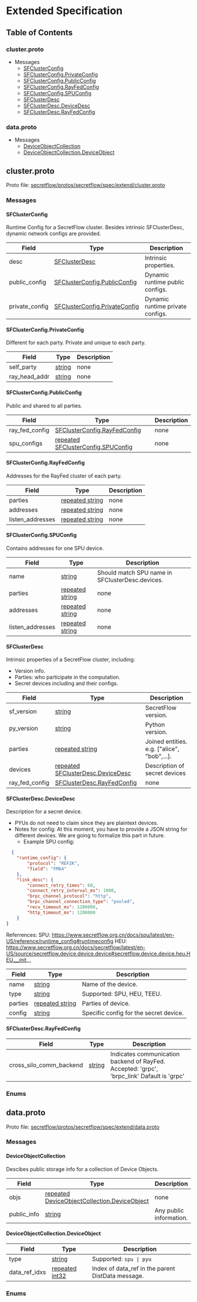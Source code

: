 # Extended Specification

## Table of Contents


 ### cluster.proto



- Messages
    - [SFClusterConfig](#sfclusterconfig)
    - [SFClusterConfig.PrivateConfig](#sfclusterconfigprivateconfig)
    - [SFClusterConfig.PublicConfig](#sfclusterconfigpublicconfig)
    - [SFClusterConfig.RayFedConfig](#sfclusterconfigrayfedconfig)
    - [SFClusterConfig.SPUConfig](#sfclusterconfigspuconfig)
    - [SFClusterDesc](#sfclusterdesc)
    - [SFClusterDesc.DeviceDesc](#sfclusterdescdevicedesc)
    - [SFClusterDesc.RayFedConfig](#sfclusterdescrayfedconfig)
  




 ### data.proto



- Messages
    - [DeviceObjectCollection](#deviceobjectcollection)
    - [DeviceObjectCollection.DeviceObject](#deviceobjectcollectiondeviceobject)
  






 ## cluster.proto

Proto file: [secretflow/protos/secretflow/spec/extend/cluster.proto](https://github.com/secretflow/secretflow/tree/main/secretflow/protos/secretflow/spec/extend/cluster.proto)


 <!-- end services -->

### Messages


#### SFClusterConfig
Runtime Config for a SecretFlow cluster.
Besides intrinsic SFClusterDesc, dynamic network configs are provided.


| Field | Type | Description |
| ----- | ---- | ----------- |
| desc | [ SFClusterDesc](#sfclusterdesc) | Intrinsic properties. |
| public_config | [ SFClusterConfig.PublicConfig](#sfclusterconfigpublicconfig) | Dynamic runtime public configs. |
| private_config | [ SFClusterConfig.PrivateConfig](#sfclusterconfigprivateconfig) | Dynamic runtime private configs. |
 <!-- end Fields -->
 <!-- end HasFields -->


#### SFClusterConfig.PrivateConfig
Different for each party.
Private and unique to each party.


| Field | Type | Description |
| ----- | ---- | ----------- |
| self_party | [ string](#string) | none |
| ray_head_addr | [ string](#string) | none |
 <!-- end Fields -->
 <!-- end HasFields -->


#### SFClusterConfig.PublicConfig
Public and shared to all parties.


| Field | Type | Description |
| ----- | ---- | ----------- |
| ray_fed_config | [ SFClusterConfig.RayFedConfig](#sfclusterconfigrayfedconfig) | none |
| spu_configs | [repeated SFClusterConfig.SPUConfig](#sfclusterconfigspuconfig) | none |
 <!-- end Fields -->
 <!-- end HasFields -->


#### SFClusterConfig.RayFedConfig
Addresses for the RayFed cluster of each party.


| Field | Type | Description |
| ----- | ---- | ----------- |
| parties | [repeated string](#string) | none |
| addresses | [repeated string](#string) | none |
| listen_addresses | [repeated string](#string) | none |
 <!-- end Fields -->
 <!-- end HasFields -->


#### SFClusterConfig.SPUConfig
Contains addresses for one SPU device.


| Field | Type | Description |
| ----- | ---- | ----------- |
| name | [ string](#string) | Should match SPU name in SFClusterDesc.devices. |
| parties | [repeated string](#string) | none |
| addresses | [repeated string](#string) | none |
| listen_addresses | [repeated string](#string) | none |
 <!-- end Fields -->
 <!-- end HasFields -->


#### SFClusterDesc
Intrinsic properties of a SecretFlow cluster, including:

- Version info.
- Parties: who participate in the computation.
- Secret devices including  and their configs.


| Field | Type | Description |
| ----- | ---- | ----------- |
| sf_version | [ string](#string) | SecretFlow version. |
| py_version | [ string](#string) | Python version. |
| parties | [repeated string](#string) | Joined entities. e.g. ["alice", "bob",...]. |
| devices | [repeated SFClusterDesc.DeviceDesc](#sfclusterdescdevicedesc) | Description of secret devices |
| ray_fed_config | [ SFClusterDesc.RayFedConfig](#sfclusterdescrayfedconfig) | none |
 <!-- end Fields -->
 <!-- end HasFields -->


#### SFClusterDesc.DeviceDesc
Description for a secret device.
- PYUs do not need to claim since they are plaintext devices.
- Notes for config:
At this moment, you have to provide a JSON string for different devices.
We are going to formalize this part in future.
  * Example SPU config:

```json
  {
    "runtime_config": {
        "protocol": "REF2K",
        "field": "FM64"
    },
    "link_desc": {
        "connect_retry_times": 60,
        "connect_retry_interval_ms": 1000,
        "brpc_channel_protocol": "http",
        "brpc_channel_connection_type": "pooled",
        "recv_timeout_ms": 1200000,
        "http_timeout_ms": 1200000
    }
}
```
Referrences:
SPU:
https://www.secretflow.org.cn/docs/spu/latest/en-US/reference/runtime_config#runtimeconfig
HEU:
https://www.secretflow.org.cn/docs/secretflow/latest/en-US/source/secretflow.device.device.device#secretflow.device.device.heu.HEU.__init__


| Field | Type | Description |
| ----- | ---- | ----------- |
| name | [ string](#string) | Name of the device. |
| type | [ string](#string) | Supported: SPU, HEU, TEEU. |
| parties | [repeated string](#string) | Parties of device. |
| config | [ string](#string) | Specific config for the secret device. |
 <!-- end Fields -->
 <!-- end HasFields -->


#### SFClusterDesc.RayFedConfig



| Field | Type | Description |
| ----- | ---- | ----------- |
| cross_silo_comm_backend | [ string](#string) | Indicates communication backend of RayFed. Accepted: 'grpc', 'brpc_link' Dafault is 'grpc' |
 <!-- end Fields -->
 <!-- end HasFields -->
 <!-- end messages -->

### Enums
 <!-- end Enums -->


 ## data.proto

Proto file: [secretflow/protos/secretflow/spec/extend/data.proto](https://github.com/secretflow/secretflow/tree/main/secretflow/protos/secretflow/spec/extend/data.proto)


 <!-- end services -->

### Messages


#### DeviceObjectCollection
Descibes public storage info for a collection of Device Objects.


| Field | Type | Description |
| ----- | ---- | ----------- |
| objs | [repeated DeviceObjectCollection.DeviceObject](#deviceobjectcollectiondeviceobject) | none |
| public_info | [ string](#string) | Any public information. |
 <!-- end Fields -->
 <!-- end HasFields -->


#### DeviceObjectCollection.DeviceObject



| Field | Type | Description |
| ----- | ---- | ----------- |
| type | [ string](#string) | Supported: `spu \| pyu` |
| data_ref_idxs | [repeated int32](#int32) | Index of data_ref in the parent DistData message. |
 <!-- end Fields -->
 <!-- end HasFields -->
 <!-- end messages -->

### Enums
 <!-- end Enums -->
 <!-- end Files -->

